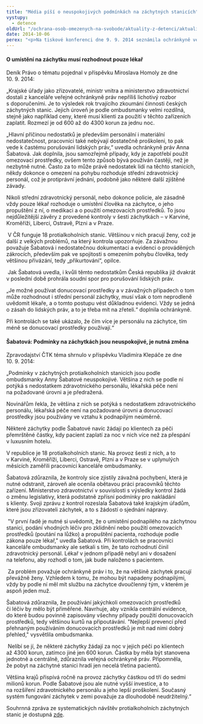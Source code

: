 ```yaml
---
title: "Média píší o neuspokojivých podmínkách na záchytných stanicích"
vystupy:
  - detence
oldUrl: "/ochrana-osob-omezenych-na-svobode/aktuality-z-detenci/aktuality-z-detenci-2014/media-pisi-o-neuspokojivych-podminkach-na-zachytnych-stanicich/"
date: 2014-10-06
perex: "<p>Na tiskové konferenci dne 9. 9. 2014 seznámila ochránkyně veřejnost se závěry své Souhrnné zprávy ze systematických návštěv protialkoholních záchytných stanic. Média informovala o poznatcích ochránkyně následujícím způsobem.</p>"
---
```


<!-- imported from the old website -->

<h4>O umístění na záchytku musí rozhodnout pouze lékař </h4><p>Deník Právo o tématu pojednal v příspěvku Miroslava Homoly ze dne 10. 9. 2014:</p><p>„Krajské úřady jako zřizovatelé, ministr vnitra a ministerstvo zdravotnictví dostali z kanceláře veřejné ochránkyně práv nepříliš lichotivý rozbor s doporučeními. Je to výsledek rok trvajícího zkoumání činnosti českých záchytných stanic. Jejich úroveň je podle ombudsmanky velmi rozdílná, stejně jako například ceny, které musí klienti za použití v těchto zařízeních zaplatit. Rozmezí je od 600 až do 4300 korun za jednu noc.</p><p>„Hlavní příčinou nedostatků je především personální i materiální nedostatečnost, pracovníci také nebývají dostatečně proškoleni, to pak vede k častému porušování lidských práv,“ uvedla ochránkyně práv Anna Šabatová. Jak doplnila, jsou samozřejmě případy, kdy je zapotřebí použít omezovací prostředky, ovšem tento způsob bývá používán častěji, než je nezbytně nutné. Často za to může právě nedostatek lidí na těchto stanicích, někdy dokonce o omezení na pohybu rozhoduje střední zdravotnický personál, což je protiprávní jednání, podobně jako některé další zjištěné závady.</p><p>Nikoli střední zdravotnický personál, nebo dokonce policie, ale zásadně vždy pouze lékař rozhoduje o umístění člověka na záchytce, o jeho propuštění z ní, o medikaci a o použití omezovacích prostředků. To jsou nejdůležitější závěry z provedené kontroly v šesti záchytkách – v Karviné, Kroměříži, Liberci, Ostravě, Plzni a v Praze.</p><p> V ČR funguje 18 protialkoholních stanic. Většinou v nich pracují ženy, což je další z velkých problémů, na který kontrola upozorňuje. Za závažnou považuje Šabatová i nedostatečnou dokumentaci a evidenci o prováděných zákrocích, především pak ve spojitosti s omezením pohybu člověka, tedy většinou přivázání, tedy „přikurtování“, opilce.</p><p> Jak Šabatová uvedla, i kvůli těmto nedostatkům Česká republika již dvakrát v poslední době prohrála soudní spor pro porušování lidských práv.</p><p>„Je možné používat donucovací prostředky a v závažných případech o tom může rozhodnout i střední personál záchytky, musí však o tom neprodleně uvědomit lékaře, a o tomto postupu vést důkladnou evidenci. Vždy se jedná o zásah do lidských práv, a to je třeba mít na zřeteli.“ doplnila ochránkyně.</p><p>Při kontrolách se také ukázalo, že čím více je personálu na záchytce, tím méně se donucovací prostředky používají.“</p><h4>Šabatová: Podmínky na záchytkách jsou neuspokojivé, je nutná změna </h4><p>Zpravodajství ČTK téma shrnulo v příspěvku Vladimíra Klepáče ze dne 10. 9. 2014: </p><p>„Podmínky v záchytných protialkoholních stanicích jsou podle ombudsmanky Anny Šabatové neuspokojivé. Většina z nich se podle ní potýká s nedostatkem zdravotnického personálu, lékařská péče není na požadované úrovni a je předražená.</p><p>Novinářům řekla, že většina z nich se potýká s nedostatkem zdravotnického personálu, lékařská péče není na požadované úrovni a donucovací prostředky jsou používány ve vztahu k podnapilým neúměrně.</p><p>Některé záchytky podle Šabatové navíc žádají po klientech za péči přemrštěné částky, kdy pacient zaplatí za noc v nich více než za přespání v luxusním hotelu.</p><p>V republice je 18 protialkoholních stanic. Na provoz šesti z nich, a to v Karviné, Kroměříži, Liberci, Ostravě, Plzni a v Praze se v uplynulých měsících zaměřili pracovníci kanceláře ombudsmanky.</p><p>Šabatová zdůraznila, že kontroly sice zjistily závažná pochybení, která je nutné odstranit, zároveň ale ocenila obětavou práci pracovníků těchto zařízení. Ministerstvo zdravotnictví v souvislosti s výsledky kontrol žádá o změnu legislativy, která podstatně zpřísní podmínky pro nakládání s klienty. Svoji zprávu z kontrol rozeslala Šabatová také krajským úřadům, které jsou zřizovateli záchytek, a to s žádostí o sjednání nápravy.</p><p> &quot;V první řadě je nutné si uvědomit, že o umístění podnapilého na záchytnou stanici, podání vhodných léčiv pro zklidnění nebo použití omezovacích prostředků (poutání na lůžko) a propuštění pacienta, rozhoduje podle zákona pouze lékař,&quot; uvedla Šabatová. Při kontrolách se pracovníci kanceláře ombudsmanky ale setkali s tím, že tato rozhodnutí činil zdravotnický personál. Lékař v jednom případě nebyl ani v dosažení na telefonu, aby rozhodl o tom, jak bude naloženo s pacientem.</p><p> Za problém považuje ochránkyně práv i to, že na většině záchytek pracují převážně ženy. Vzhledem k tomu, že mohou být napadeny podnapilými, vždy by podle ní měl mít službu na záchytce dvoučlenný tým, v kterém je aspoň jeden muž.</p><p>Šabatová zdůraznila, že používání jakýchkoli omezovacích prostředků či léčiv by mělo být přiměřené. Navrhuje, aby vznikla centrální evidence, do které budou povinně zapisovány všechny případy použití donucovacích prostředků, tedy většinou kurtů na připoutávání. &quot;Nejlepší prevencí před přehnaným používáním donucovacích prostředků je mít nad nimi dobrý přehled,&quot; vysvětlila ombudsmanka.</p><p> Nelíbí se jí, že některé záchytky žádají za noc v jejich péči po klientech až 4300 korun, zatímco jiné jen 600 korun. Částka by měla být stanovena jednotně a centrálně, zdůraznila veřejná ochránkyně práv. Připomněla, že pobyt na záchytné stanici hradí jen necelá třetina pacientů.</p><p>Většina krajů přispívá ročně na provoz záchytky částkou od tří do sedmi milionů korun. Podle Šabatové jsou ale nutné vyšší investice, a to na rozšíření zdravotnického personálu a jeho lepší proškolení. Současný systém fungování záchytek v zemi považuje za dlouhodobě neudržitelný.“</p><p>Souhrnná zpráva ze systematických návštěv protialkoholních záchytných stanic je dostupná <a href="https://www.ochrance.cz/ochrana-osob-omezenych-na-svobode/zarizeni/zdravotnicka-zarizeni/zachytne-stanice/">zde</a>.</p>
